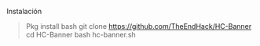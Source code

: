 Instalación
> Pkg install bash
> git clone https://github.com/TheEndHack/HC-Banner
> cd HC-Banner
> bash hc-banner.sh
